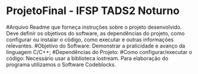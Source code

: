 # ProjetoFinal - IFSP TADS2 Noturno
#Arquivo Readme que forneça instruções sobre o projeto desenvolvido. Deve definir os objetivos do software, as dependências do projeto, como configurar ou instalar o código, como executar e outras informações relevantes.
#Objetivo do Software: Demonstrar a praticidade e avanço da linguagem C/C++;
#Dependências do Projeto:
#Como configurar/executar o código: Necessário usar a biblioteca iostream. Para elaboração do programa utilizamos o Software Codeblocks.
